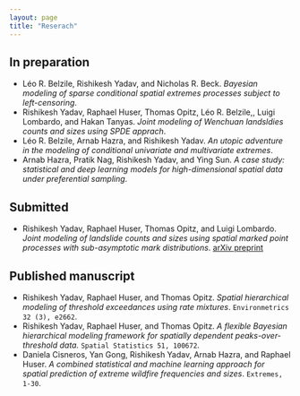 ```yaml
--- 
layout: page
title: "Reserach"
---
```


## In preparation
- Léo R. Belzile, Rishikesh Yadav, and Nicholas R. Beck. *Bayesian modeling of sparse conditional spatial extremes processes subject to left-censoring*.
- Rishikesh Yadav, Raphael Huser, Thomas Opitz, Léo R. Belzile,, Luigi Lombardo, and Hakan Tanyas. *Joint modeling of Wenchuan landsldies counts and sizes using SPDE apprach*.
- Léo R. Belzile, Arnab Hazra, and Rishikesh Yadav. *An utopic adventure in the modeling of conditional univariate and multivariate extremes*.
- Arnab Hazra, Pratik Nag, Rishikesh Yadav, and Ying Sun. *A case study: statistical and deep learning models for high-dimensional spatial data under preferential sampling*.

## Submitted 
- Rishikesh Yadav, Raphael Huser, Thomas Opitz, and Luigi Lombardo. *Joint modeling of landslide counts and sizes using spatial marked point processes with sub-asymptotic mark distributions*. [arXiv preprint](arXiv:2205.09908)

## Published manuscript
- Rishikesh Yadav, Raphael Huser, and Thomas Opitz. *Spatial hierarchical modeling of threshold exceedances using rate mixtures*. 
`Environmetrics 32 (3), e2662`. 
- Rishikesh Yadav, Raphael Huser, and Thomas Opitz. *A flexible Bayesian hierarchical modeling framework for spatially dependent peaks-over-threshold data.* `Spatial Statistics 51, 100672`.
- Daniela Cisneros, Yan Gong, Rishikesh Yadav, Arnab Hazra, and Raphael Huser. *A combined statistical and machine learning approach for spatial prediction of extreme wildfire frequencies and sizes*. `Extremes, 1-30`.



